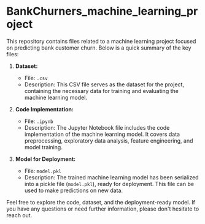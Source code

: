 # BankChurners_machine_learning_project

This repository contains files related to a machine learning project focused on predicting bank customer churn. Below is a quick summary of the key files:

1. **Dataset:**
   - File: `.csv`
   - Description: This CSV file serves as the dataset for the project, containing the necessary data for training and evaluating the machine learning model.

2. **Code Implementation:**
   - File: `.ipynb`
   - Description: The Jupyter Notebook file includes the code implementation of the machine learning model. It covers data preprocessing, exploratory data analysis, feature engineering, and model training.

3. **Model for Deployment:**
   - File: `model.pkl`
   - Description: The trained machine learning model has been serialized into a pickle file (`model.pkl`), ready for deployment. This file can be used to make predictions on new data.

Feel free to explore the code, dataset, and the deployment-ready model. If you have any questions or need further information, please don't hesitate to reach out.
